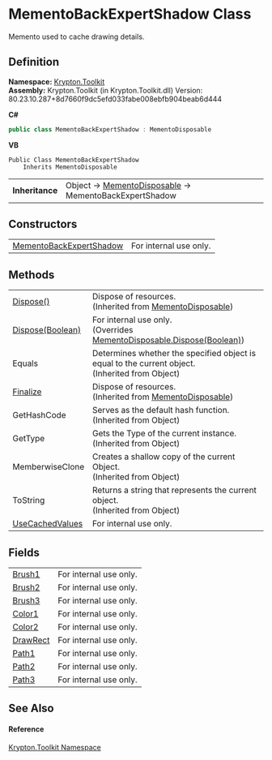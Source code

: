# MementoBackExpertShadow Class


Memento used to cache drawing details.



## Definition
**Namespace:** <a href="79d2eac2-21f4-54ff-7552-b20c33c30600.md">Krypton.Toolkit</a>  
**Assembly:** Krypton.Toolkit (in Krypton.Toolkit.dll) Version: 80.23.10.287+8d7660f9dc5efd033fabe008ebfb904beab6d444

**C#**
``` C#
public class MementoBackExpertShadow : MementoDisposable
```
**VB**
``` VB
Public Class MementoBackExpertShadow
	Inherits MementoDisposable
```

<table><tr><td><strong>Inheritance</strong></td><td>Object  →  <a href="3aa02582-4a6a-61f5-61ae-e4866cfc3a25.md">MementoDisposable</a>  →  MementoBackExpertShadow</td></tr>
</table>



## Constructors
<table>
<tr>
<td><a href="75e24d3a-c2e3-cf1d-fc7c-4dc082848d5f.md">MementoBackExpertShadow</a></td>
<td>For internal use only.</td></tr>
</table>

## Methods
<table>
<tr>
<td><a href="052023e9-566d-7d13-8027-b333c5864ad8.md">Dispose()</a></td>
<td>Dispose of resources.<br />(Inherited from <a href="3aa02582-4a6a-61f5-61ae-e4866cfc3a25.md">MementoDisposable</a>)</td></tr>
<tr>
<td><a href="882faf58-46c0-2a9e-c2c0-b3b154ba2d54.md">Dispose(Boolean)</a></td>
<td>For internal use only.<br />(Overrides <a href="97f8a76f-a8bd-2e39-8f9c-5ff6769285e0.md">MementoDisposable.Dispose(Boolean)</a>)</td></tr>
<tr>
<td>Equals</td>
<td>Determines whether the specified object is equal to the current object.<br />(Inherited from Object)</td></tr>
<tr>
<td><a href="6c2e4674-96e9-9a5c-deb8-83a0f543353f.md">Finalize</a></td>
<td>Dispose of resources.<br />(Inherited from <a href="3aa02582-4a6a-61f5-61ae-e4866cfc3a25.md">MementoDisposable</a>)</td></tr>
<tr>
<td>GetHashCode</td>
<td>Serves as the default hash function.<br />(Inherited from Object)</td></tr>
<tr>
<td>GetType</td>
<td>Gets the Type of the current instance.<br />(Inherited from Object)</td></tr>
<tr>
<td>MemberwiseClone</td>
<td>Creates a shallow copy of the current Object.<br />(Inherited from Object)</td></tr>
<tr>
<td>ToString</td>
<td>Returns a string that represents the current object.<br />(Inherited from Object)</td></tr>
<tr>
<td><a href="80339a2a-975f-65b3-178a-a177616eaea3.md">UseCachedValues</a></td>
<td>For internal use only.</td></tr>
</table>

## Fields
<table>
<tr>
<td><a href="70638435-7337-b944-7816-714b4e401bbd.md">Brush1</a></td>
<td>For internal use only.</td></tr>
<tr>
<td><a href="218ef553-09f8-dd1b-fa19-782ba66dd15e.md">Brush2</a></td>
<td>For internal use only.</td></tr>
<tr>
<td><a href="babf037f-552f-78cd-cff9-87612da6a160.md">Brush3</a></td>
<td>For internal use only.</td></tr>
<tr>
<td><a href="1b44fb35-3467-d454-ffad-7df8a9fb2cf0.md">Color1</a></td>
<td>For internal use only.</td></tr>
<tr>
<td><a href="bb98afb1-9aeb-d366-e6d5-99a4bef2e3ca.md">Color2</a></td>
<td>For internal use only.</td></tr>
<tr>
<td><a href="6e2d5034-f7d9-9efb-a810-cfeccad892cb.md">DrawRect</a></td>
<td>For internal use only.</td></tr>
<tr>
<td><a href="607aadd8-9409-de76-b98c-17e8068340d7.md">Path1</a></td>
<td>For internal use only.</td></tr>
<tr>
<td><a href="bf98deb6-a69f-17ae-e73a-56edd4918672.md">Path2</a></td>
<td>For internal use only.</td></tr>
<tr>
<td><a href="0b2ff860-2ccf-4357-962c-298c4c7e9203.md">Path3</a></td>
<td>For internal use only.</td></tr>
</table>

## See Also


#### Reference
<a href="79d2eac2-21f4-54ff-7552-b20c33c30600.md">Krypton.Toolkit Namespace</a>  
